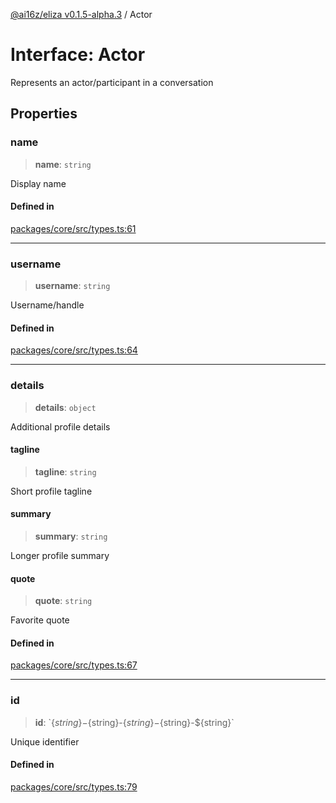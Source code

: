 [@ai16z/eliza v0.1.5-alpha.3](../index.md) / Actor

# Interface: Actor

Represents an actor/participant in a conversation

## Properties

### name

> **name**: `string`

Display name

#### Defined in

[packages/core/src/types.ts:61](https://gitlab.com/elizamems/mems/-/blob/main/packages/core/src/types.ts#L61)

***

### username

> **username**: `string`

Username/handle

#### Defined in

[packages/core/src/types.ts:64](https://gitlab.com/elizamems/mems/-/blob/main/packages/core/src/types.ts#L64)

***

### details

> **details**: `object`

Additional profile details

#### tagline

> **tagline**: `string`

Short profile tagline

#### summary

> **summary**: `string`

Longer profile summary

#### quote

> **quote**: `string`

Favorite quote

#### Defined in

[packages/core/src/types.ts:67](https://gitlab.com/elizamems/mems/-/blob/main/packages/core/src/types.ts#L67)

***

### id

> **id**: \`$\{string\}-$\{string\}-$\{string\}-$\{string\}-$\{string\}\`

Unique identifier

#### Defined in

[packages/core/src/types.ts:79](https://gitlab.com/elizamems/mems/-/blob/main/packages/core/src/types.ts#L79)
